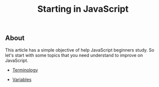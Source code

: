 <h1 align="center">Starting in JavaScript</h1>

<br>

## About

This article has a simple objective of help JavaScript beginners study. So let's start with some topics that you need understand to improve on JavaScript.

- [Terminology](https://github.com/Henryxavierb/starting-from-the-beginning/blob/learning/terminology.md)

- [Variables](https://github.com/Henryxavierb/starting-from-the-beginning/blob/learning/variables.md)
